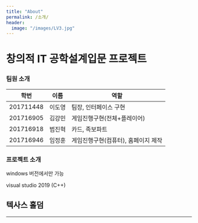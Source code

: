 ```yaml
---
title: "About"
permalink: /소개/
header:
  image: "/images/LV3.jpg"
---
```





# 창의적 IT 공학설계입문 프로젝트


### 팀원 소개


학번 | 이름 | 역할 
---- | ---- | ---- 
 201711448 | 이도영 | 팀장, 인터페이스 구현
 201716905 | 김강민 | 게임진행구현(전체+플레이어)
 201716918 | 범진혁 | 카드, 족보파트|
 201716946 | 임정훈 | 게임진행구현(컴퓨터), 홈페이지 제작


### 프로젝트 소개
 
windows 버전에서만 가능

visual studio 2019 (C++)

## 텍사스 홀덤
------------------------------------


